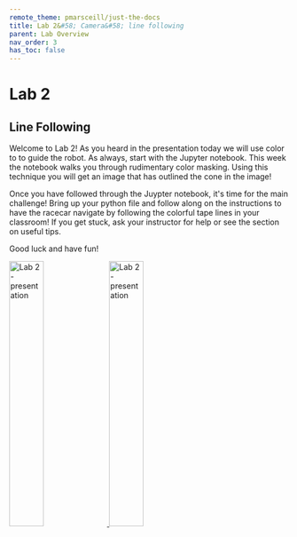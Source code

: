 ```yaml
---
remote_theme: pmarsceill/just-the-docs
title: Lab 2&#58; Camera&#58; line following
parent: Lab Overview
nav_order: 3
has_toc: false
---
```



# Lab 2
## Line Following

Welcome to Lab 2! As you heard in the presentation today we will use color to to guide the robot. As always, start with the Jupyter notebook. This week the notebook walks you through rudimentary color masking. Using this technique you will get an image that has outlined the cone in the image!

Once you have followed through the Juypter notebook, it's time for the main challenge! Bring up your python file and follow along on the instructions to have the racecar navigate by following the colorful tape lines in your classroom! If you get stuck, ask your instructor for help or see the section on useful tips.

Good luck and have fun!

<html>
   <head>
   </head>
   <body>
      <a href="https://drive.google.com/drive/u/1/folders/1it2WGJZ1x4mFQxcKl0SXKlaCdNzMLkO7">
         <img alt="Lab 2 - presentation" src="https://raw.githubusercontent.com/MatthewCalligaro/RacecarWebsite/master/assets/img/extra/github.jpg"
         width="35%" height="35%">
      </a>
   </body>
</html>


<html>
   <head>
   </head>
   <body>
      <a href="https://drive.google.com/drive/u/1/folders/1it2WGJZ1x4mFQxcKl0SXKlaCdNzMLkO7">
         <img alt="Lab 2 - presentation" src="https://raw.githubusercontent.com/MatthewCalligaro/RacecarWebsite/master/assets/img/extra/computer_vision_lab.jpg"
         width="35%" height="35%">
      </a>
   </body>
</html>

